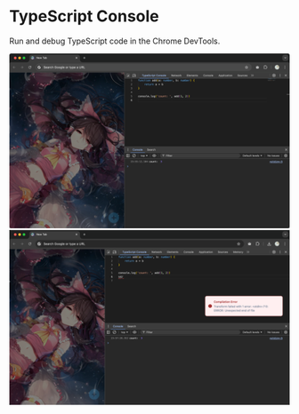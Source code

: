 # TypeScript Console

Run and debug TypeScript code in the Chrome DevTools.

![cover1](./public/cover1.png)
![cover2](./public/cover2.png)
